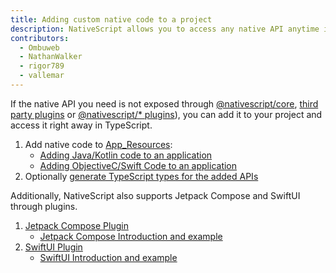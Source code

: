 ```yaml
---
title: Adding custom native code to a project
description: NativeScript allows you to access any native API anytime in your app.
contributors:
  - Ombuweb
  - NathanWalker
  - rigor789
  - vallemar
---
```


If the native API you need is not exposed through [@nativescript/core](/core/#nativescript-core), [third party plugins](https://market.nativescript.org/) or [@nativescript/\* plugins](https://v8.docs.nativescript.org/plugins/index.html)), you can add it to your project and access it right away in TypeScript.

1. Add native code to [App_Resources](/project-structure/app-resources):
   - [Adding Java/Kotlin code to an application](/guide/native-code/android)
   - [Adding ObjectiveC/Swift Code to an application](/guide/native-code/ios)
2. Optionally [generate TypeScript types for the added APIs](/guide/native-code/generate-typings)

Additionally, NativeScript also supports Jetpack Compose and SwiftUI through plugins.

1. [Jetpack Compose Plugin](/plugins/jetpack-compose)
   - [Jetpack Compose Introduction and example](https://dev.to/valorsoftware/introduction-to-jetpack-compose-for-nativescript-54d7)
2. [SwiftUI Plugin](/plugins/swift-ui)
   - [SwiftUI Introduction and example](https://dev.to/valorsoftware/introduction-to-swiftui-for-nativescript-4m1b)
